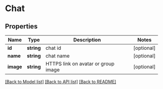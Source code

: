 # Chat

## Properties
Name | Type | Description | Notes
------------ | ------------- | ------------- | -------------
**id** | **string** | chat id | [optional] 
**name** | **string** | chat name | [optional] 
**image** | **string** | HTTPS link on avatar or group image | [optional] 

[[Back to Model list]](../README.md#documentation-for-models) [[Back to API list]](../README.md#documentation-for-api-endpoints) [[Back to README]](../README.md)


